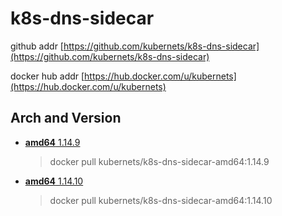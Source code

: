 # k8s-dns-sidecar

github addr [https://github.com/kubernets/k8s-dns-sidecar](https://github.com/kubernets/k8s-dns-sidecar)

docker hub addr [https://hub.docker.com/u/kubernets](https://hub.docker.com/u/kubernets)

## Arch and Version

- [**amd64** 1.14.9](https://hub.docker.com/r/kubernets/k8s-dns-sidecar-amd64)

    > docker pull kubernets/k8s-dns-sidecar-amd64:1.14.9

- [**amd64** 1.14.10](https://hub.docker.com/r/kubernets/k8s-dns-sidecar-amd64)

    > docker pull kubernets/k8s-dns-sidecar-amd64:1.14.10
